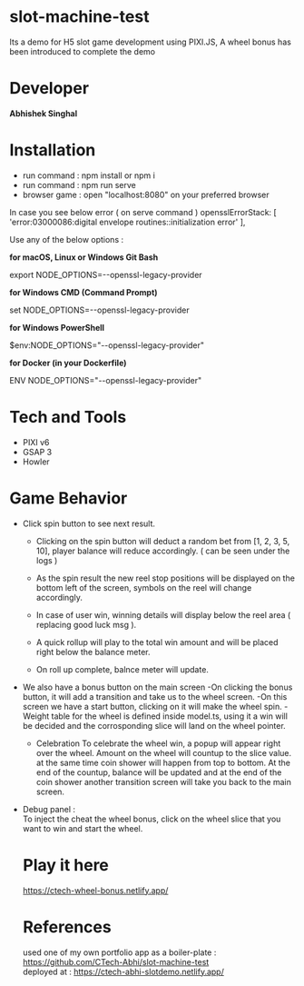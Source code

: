 # slot-machine-test

Its a demo for H5 slot game development using PIXI.JS,
A wheel bonus has been introduced to complete the demo

# Developer

**Abhishek Singhal**

# Installation

- run command : npm install or npm i
- run command : npm run serve
- browser game : open "localhost:8080" on your preferred browser

In case you see below error ( on serve command )
opensslErrorStack: [ 'error:03000086:digital envelope routines::initialization error' ],

Use any of the below options :

**for macOS, Linux or Windows Git Bash**

export NODE_OPTIONS=--openssl-legacy-provider

**for Windows CMD (Command Prompt)**

set NODE_OPTIONS=--openssl-legacy-provider

**for Windows PowerShell**

$env:NODE_OPTIONS="--openssl-legacy-provider"

**for Docker (in your Dockerfile)**

ENV NODE_OPTIONS="--openssl-legacy-provider"

# Tech and Tools

- PIXI v6
- GSAP 3
- Howler

# Game Behavior

- Click spin button to see next result.

  - Clicking on the spin button will deduct a random bet from [1, 2, 3, 5, 10], player balance will reduce accordingly. ( can be seen under the logs )
  - As the spin result the new reel stop positions will be displayed on the bottom left of the screen, symbols on the reel will change accordingly.

  - In case of user win, winning details will display below the reel area ( replacing good luck msg ).
  - A quick rollup will play to the total win amount and will be placed right below the balance meter.
  - On roll up complete, balnce meter will update.

- We also have a bonus button on the main screen
  -On clicking the bonus button, it will add a transition and take us to the wheel screen.
  -On this screen we have a start button, clicking on it will make the wheel spin.
  -Weight table for the wheel is defined inside model.ts, using it a win will be decided and the corrosponding slice will land on the wheel pointer.

  - Celebration
    To celebrate the wheel win, a popup will appear right over the wheel.
    Amount on the wheel will countup to the slice value. at the same time coin shower will happen from top to bottom.
    At the end of the countup, balance will be updated and at the end of the coin shower another transition screen will take you back to the main screen.

- Debug panel :  
  To inject the cheat the wheel bonus, click on the wheel slice that you want to win and start the wheel.

  # Play it here

  https://ctech-wheel-bonus.netlify.app/

  # References

  used one of my own portfolio app as a boiler-plate :
  https://github.com/CTech-Abhi/slot-machine-test  
   deployed at : https://ctech-abhi-slotdemo.netlify.app/
